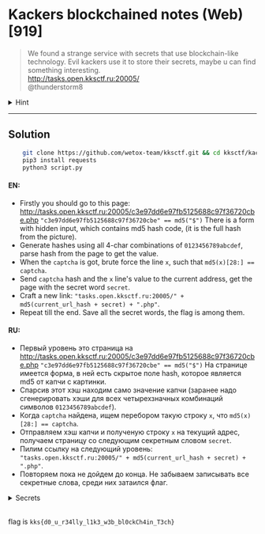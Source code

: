 # Kackers blockchained notes (Web) [919]

> We found a strange service with secrets that use blockchain-like technology. 
> Evil kackers use it to store their secrets, maybe u can find something interesting.
> <br> http://tasks.open.kksctf.ru:20005/ 
> <br> @thunderstorm8

<details>
  <summary>Hint</summary>
  Next secret is chained to previous, link to next secret contains current location and current secret (except first step)
</details>

---

## Solution

```bash
    git clone https://github.com/wetox-team/kksctf.git && cd kksctf/kackers-blockchained-notes
    pip3 install requests
    python3 script.py
```

#### EN:
* Firstly you should go to this page: http://tasks.open.kksctf.ru:20005/c3e97dd6e97fb5125688c97f36720cbe.php
`"c3e97dd6e97fb5125688c97f36720cbe" == md5("$")` There is a form with hidden input, which contains md5 hash code, 
(it is the full hash from the picture). 
* Generate hashes using all 4-char combinations of `0123456789abcdef`, parse hash from the page to get the value.
* When the `captcha` is got, brute force the line `x`, such that `md5(x)[28:] == captcha`. 
* Send `captcha` hash and the `x` line's value to the current address, get the page with the secret word `secret`. 
* Craft a new link: 
    `"tasks.open.kksctf.ru:20005/" + md5(current_url_hash + secret) + ".php"`. 
* Repeat till the end. Save all the secret words, the flag is among them.

#### RU:
  * Первый уровень это страница на http://tasks.open.kksctf.ru:20005/c3e97dd6e97fb5125688c97f36720cbe.php
    `"c3e97dd6e97fb5125688c97f36720cbe" == md5("$")` На странице имеется форма, в ней есть скрытое поле hash, 
    которое является md5 от капчи с картинки. 
  * Спарсив этот хэш находим само значение капчи (заранее надо сгенерировать 
    хэши для всех четырехзначных комбинаций символов `0123456789abcdef`). 
  * Когда `captcha` найдена, ищем перебором такую строку `x`, что `md5(x)[28:] == captcha`. 
  * Отправляем хэш капчи и полученую строку `x` на текущий адрес, получаем страницу со следующим секретным словом `secret`. 
  * Пилим ссылку на следующий уровень: 
      `"tasks.open.kksctf.ru:20005/" + md5(current_url_hash + secret) + ".php"`. 
  * Повторяем пока не дойдем до конца. Не забываем записывать все секретные слова, среди них затаился флаг.

<details>
  <summary>Secrets</summary>
   Lorem ipsum dolor sit amet, consectetur adipiscing elit. Maecenas in felis iaculis, venenatis enim sed, auctor ipsum. 
   Vestibulum dictum nisl vel faucibus condimentum. Sed eu risus vitae enim tempus efficitur. Maecenas lacinia sodales 
   ipsum sed congue. Sed porttitor tempus libero, sit amet molestie justo. Nullam pulvinar bibendum elit, nec finibus 
   nisl egestas eu. Suspendisse interdum, urna at efficitur pretium, felis tellus efficitur tellus, blandit cursus metus 
   turpis vel enim. Donec nec erat finibus eros fringilla accumsan ac in lectus. Phasellus eu felis consectetur, varius
   elit consectetur, feugiat odio. Morbi malesuada tellus ac nisi fringilla iaculis. Sed sed lacus ullamcorper, dictum 
   dui non, mattis purus. Proin fermentum egestas enim non varius. Pellentesque feugiat sapien felis, id efficitur mi 
   tincidunt et. Curabitur eu bibendum orci, sit amet blandit dui. Aliquam porttitor ac nisi eget porttitor. Aliquam 
   eget eleifend quam. Integer hendrerit ligula vel enim sagittis tincidunt. Sed vitae felis a mi sodales sagittis at in 
   diam. Vestibulum scelerisque egestas turpis eget ultrices. Cras quis suscipit mauris. Vivamus egestas mattis metus, 
   a ornare ligula ultrices nec. Duis quis ipsum non arcu placerat fringilla ac a quam. Nam lobortis, erat eget egestas 
   semper, est sem mollis quam, nec gravida purus nisl et nunc. Sed eu est lorem. In venenatis scelerisque justo, ac 
   viverra nibh. Donec non vestibulum dui. Sed pulvinar, nunc non lobortis condimentum, risus leo finibus libero, vel 
   accumsan urna neque a nisi. Phasellus lorem velit, facilisis quis condimentum vitae, fermentum sed mi. Nulla et ipsum 
   eget purus finibus facilisis. Nulla id justo at lorem vehicula efficitur. Suspendisse sagittis nec tellus ac ullamcorper. 
   Duis tincidunt non urna a commodo. Curabitur enim metus, viverra sit amet venenatis eget,
   k k s lbrace d0 _ u _ r34lly _ l1k3 _ w3b _ bl0ckCh4in _ T3ch rbrace consectetur a est. Duis ac velit in risus consectetur
   consectetur. Donec volutpat ipsum tempor efficitur condimentum. Maecenas dictum, eros a ornare efficitur, quam dui mollis 
   ante, nec feugiat risus leo quis augue. Donec ex arcu, malesuada sed bibendum vel, rutrum at purus. Maecenas blandit 
   tristique lorem, sed consequat felis. Praesent faucibus turpis quis vehicula mattis. Ut sed euismod libero. Maecenas 
   non quam eget ex laoreet hendrerit porta vitae arcu. Donec id magna egestas, vehicula libero sed, faucibus tellus. 
   Pellentesque in scelerisque dolor. Aenean vel eros suscipit ligula tincidunt lacinia a eleifend magna. Phasellus 
   interdum nibh et mauris efficitur commodo. Aenean auctor libero fermentum tempus consectetur. Aliquam lobortis molestie 
   imperdiet. Aliquam ut interdum lacus, sed maximus dui. In nunc mi, sagittis ac velit ut, laoreet hendrerit felis. Nunc 
   ante felis, commodo nec aliquam id, posuere ut augue. 
</details>
<br>

flag is `kks{d0_u_r34lly_l1k3_w3b_bl0ckCh4in_T3ch}`
